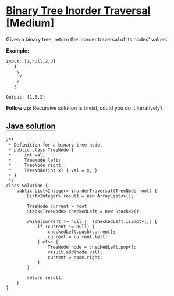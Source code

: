 # [Binary Tree Inorder Traversal](https://leetcode.com/problems/binary-tree-inorder-traversal/description/) [Medium]

Given a binary tree, return the inorder traversal of its nodes' values.

**Example:**
```
Input: [1,null,2,3]
   1
    \
     2
    /
   3

Output: [1,3,2]
```
**Follow up:** Recursive solution is trivial, could you do it iteratively?

## [Java solution](https://leetcode.com/submissions/detail/152065843/)
```
/**
 * Definition for a binary tree node.
 * public class TreeNode {
 *     int val;
 *     TreeNode left;
 *     TreeNode right;
 *     TreeNode(int x) { val = x; }
 * }
 */
class Solution {
    public List<Integer> inorderTraversal(TreeNode root) {
        List<Integer> result = new ArrayList<>();
        
        TreeNode current = root;
        Stack<TreeNode> checkedLeft = new Stack<>();    
        
        while(current != null || !checkedLeft.isEmpty()) {
            if (current != null) {
                checkedLeft.push(current);
                current = current.left;
            } else {
                TreeNode node = checkedLeft.pop();
                result.add(node.val);
                current = node.right;
            }
        }
        
        return result;
    }
}
```
